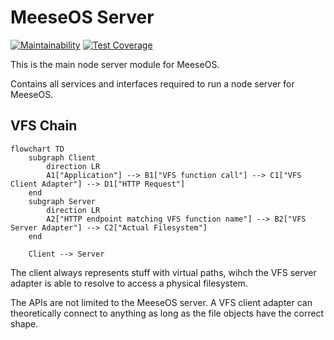 # MeeseOS Server

[![Maintainability](https://api.codeclimate.com/v1/badges/b2e4c52db03e57b4ad76/maintainability)](https://codeclimate.com/github/os-js/osjs-server/maintainability)
[![Test Coverage](https://api.codeclimate.com/v1/badges/b2e4c52db03e57b4ad76/test_coverage)](https://codeclimate.com/github/os-js/osjs-server/test_coverage)

This is the main node server module for MeeseOS.

Contains all services and interfaces required to run a node server for MeeseOS.

## VFS Chain

<!-- https://mermaid-js.github.io/mermaid/#/flowchart -->
```mermaid
flowchart TD
	subgraph Client
		direction LR
		A1["Application"] --> B1["VFS function call"] --> C1["VFS Client Adapter"] --> D1["HTTP Request"]
	end
	subgraph Server
		direction LR
		A2["HTTP endpoint matching VFS function name"] --> B2["VFS Server Adapter"] --> C2["Actual Filesystem"]
	end

	Client --> Server
```

The client always represents stuff with virtual paths, wihch the VFS server adapter is able to resolve to access a physical filesystem.

The APIs are not limited to the MeeseOS server. A VFS client adapter can theoretically connect to anything as long as the file objects have the correct shape.
